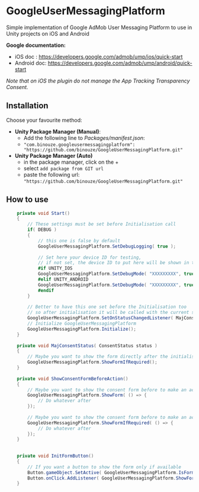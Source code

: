 # GoogleUserMessagingPlatform

Simple implementation of Google AdMob User Messaging Platform to use in Unity projects on iOS and Android

**Google documentation:**
- iOS doc : https://developers.google.com/admob/ump/ios/quick-start
- Android doc: https://developers.google.com/admob/ump/android/quick-start

_Note that on iOS the plugin do not manage the App Tracking Transparency Consent._

## Installation

Choose your favourite method:

- **Unity Package Manager (Manual)**:
    - Add the following line to *Packages/manifest.json*:
    - `"com.binouze.googleusermessagingplatform": "https://github.com/binouze/GoogleUserMessagingPlatform.git"`
- **Unity Package Manager (Auto)**
    - in the package manager, click on the + 
    - select `add package from GIT url`
    - paste the following url: `"https://github.com/binouze/GoogleUserMessagingPlatform.git"`


## How to use

```csharp
    private void Start()
    {
        // These settings must be set before Initialisation call
        if( DEBUG )
        {
            // this one is false by default
            GoogleUserMessagingPlatform.SetDebugLogging( true );
            
            // Set here your device ID for testing, 
            // if not set, the device ID to put here will be shown in the console
            #if UNITY_IOS
            GoogleUserMessagingPlatform.SetDebugMode( "XXXXXXXXX", true );
            #elif UNITY_ANDROID
            GoogleUserMessagingPlatform.SetDebugMode( "XXXXXXXXX", true );
            #endif
        }
        
        // Better to have this one set before the Initialisation too
        // so after initialisation it will be called with the current status
        GoogleUserMessagingPlatform.SetOnStatusChangedListener( MajConsentStatus );
        // Initialize GoogleUserMessagingPlatform
        GoogleUserMessagingPlatform.Initialize();
    }
    
    private void MajConsentStatus( ConsentStatus status )
    {
        // Maybe you want to show the form directly after the initialisation if status is REQUIRED
        GoogleUserMessagingPlatform.ShowFormIfRequired();
    }
    
    private void ShowConsentFormBeforeAction()
    {
        // Maybe you want to show the consent form before to make an action
        GoogleUserMessagingPlatform.ShowForm( () => {
            // Do whatever after
        });
        
        // Maybe you want to show the consent form before to make an action only if status is REQUIRED
        GoogleUserMessagingPlatform.ShowFormIfRequired( () => {
            // Do whatever after
        });
    }
    
    
    private void InitFormButton()
    {
        // If you want a button to show the form only if available
        Button.gameObject.SetActive( GoogleUserMessagingPlatform.IsFormAvailable() );
        Button.onClick.AddListener( GoogleUserMessagingPlatform.ShowForm )
    }
    
```
